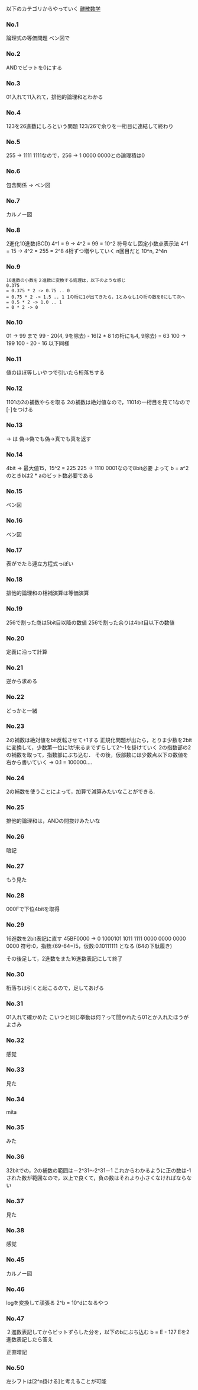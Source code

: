 以下のカテゴリからやっていく
[離散数学](http://www.ap-siken.com/bunya.php?m=1&s=1&no=1)

### No.1
論理式の等価問題
ベン図で

### No.2
ANDでビットを0にする

### No.3
01入れて11入れて，排他的論理和とわかる

### No.4
123を26進数にしろという問題
123/26で余りを一桁目に連結して終わり

### No.5
255 -> 1111 1111なので，256 -> 1 0000 0000との論理積は0


### No.6
包含関係 -> ベン図

### No.7
カルノー図

### No.8
2進化10進数(BCD) 4^1 = 9 -> 4^2 = 99 = 10^2
符号なし固定小数点表示法 4^1 = 15 -> 4^2 = 255 = 2^8
4桁ずつ増やしていく
n回目だと 10^n, 2^4n

### No.9
```
10進数の小数を２進数に変換する処理は，以下のような感じ
0.375
= 0.375 * 2 -> 0.75 .. 0
= 0.75 * 2 -> 1.5 .. 1 1の桁に1が出てきたら，1とみなし1の桁の数を0にして次へ
= 0.5 * 2 -> 1.0 .. 1
= 0 * 2 -> 0
```

### No.10
01 -> 99 まで 99 - 20(4, 9を除去) - 16(2 * 8 1の桁にも4, 9除去) = 63
100 -> 199 100 - 20 - 16
以下同様

### No.11
値のほぼ等しいやつで引いたら桁落ちする

### No.12
1101の2の補数やらを取る
2の補数は絶対値なので，1101の一桁目を見て1なので[-]をつける

### No.13
-> は 偽->偽でも偽->真でも真を返す

### No.14
4bit -> 最大値15，15^2 = 225
225 -> 1110 0001なので8bit必要
よって b = a^2のときbは2 * aのビット数必要である

### No.15
ベン図

### No.16
ベン図

### No.17
表がでたら連立方程式っぽい

### No.18
排他的論理和の相補演算は等価演算

### No.19
256で割った商は5bit目以降の数値
256で割った余りは4bit目以下の数値

### No.20
定義に沿って計算

### No.21
逆から求める

### No.22
どっかと一緒

### No.23
2の補数は絶対値をbit反転させて+1する
正規化問題が出たら，とりま少数を2bitに変換して，少数第一位に1が来るまでずらして2^-1を掛けていく
2の指数部の2の補数を取って，指数部にぶち込む．
その後，仮部数には少数点以下の数値を右から書いていく -> 0.1 = 100000....


### No.24
2の補数を使うことによって，加算で減算みたいなことができる.

### No.25
排他的論理和は，ANDの間抜けみたいな

### No.26
暗記

### No.27
もう見た

### No.28
000Fで下位4bitを取得

### No.29
16進数を2bit表記に直す
45BF0000 -> 0 1000101 1011 1111 0000 0000 0000 0000
符号:0，指数:(69-64=)5，仮数:0.10111111 となる (64の下駄履き)

その後足して，2進数をまた16進数表記にして終了

### No.30
桁落ちは引くと起こるので，足してあげる

### No.31
01入れて確かめた
こいつと同じ挙動は何？って聞かれたら01とか入れたほうがよさみ

### No.32
感覚

### No.33
見た

### No.34
mita


### No.35
みた

### No.36
32bitでの，2の補数の範囲は－2^31～2^31－1
これからわかるように正の数は-1された数が範囲なので，以上で良くて，負の数はそれより小さくなければならない

### No.37
見た

### No.38
感覚

### No.45
カルノー図

### No.46
logを変換して頑張る
2^b = 10^dになるやつ

### No.47
２進数表記してからビットずらした分を，以下のbにぶち込む
b = E - 127
Eを2進数表記したら答え

正直暗記


### No.50
左シフトは[2^n掛ける]と考えることが可能


